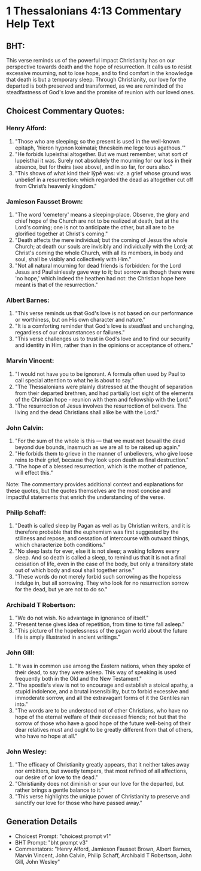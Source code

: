 # 1 Thessalonians 4:13 Commentary Help Text

## BHT:
This verse reminds us of the powerful impact Christianity has on our perspective towards death and the hope of resurrection. It calls us to resist excessive mourning, not to lose hope, and to find comfort in the knowledge that death is but a temporary sleep. Through Christianity, our love for the departed is both preserved and transformed, as we are reminded of the steadfastness of God's love and the promise of reunion with our loved ones.

## Choicest Commentary Quotes:
### Henry Alford:
1. "Those who are sleeping; so the present is used in the well-known epitaph, 'hieron hypnon koimatai; thneskein me lege tous agathous.'"
2. "He forbids lupeisthai altogether. But we must remember, what sort of lupeisthai it was. Surely not absolutely the mourning for our loss in their absence, but for theirs (see above), and in so far, for ours also."
3. "This shows of what kind their lȳpē was: viz. a grief whose ground was unbelief in a resurrection: which regarded the dead as altogether cut off from Christ’s heavenly kingdom."

### Jamieson Fausset Brown:
1. "The word 'cemetery' means a sleeping-place. Observe, the glory and chief hope of the Church are not to be realized at death, but at the Lord's coming; one is not to anticipate the other, but all are to be glorified together at Christ's coming."
2. "Death affects the mere individual; but the coming of Jesus the whole Church; at death our souls are invisibly and individually with the Lord; at Christ's coming the whole Church, with all its members, in body and soul, shall be visibly and collectively with Him."
3. "Not all natural mourning for dead friends is forbidden: for the Lord Jesus and Paul sinlessly gave way to it; but sorrow as though there were 'no hope,' which indeed the heathen had not: the Christian hope here meant is that of the resurrection."

### Albert Barnes:
1. "This verse reminds us that God's love is not based on our performance or worthiness, but on His own character and nature."
2. "It is a comforting reminder that God's love is steadfast and unchanging, regardless of our circumstances or failures."
3. "This verse challenges us to trust in God's love and to find our security and identity in Him, rather than in the opinions or acceptance of others."

### Marvin Vincent:
1. "I would not have you to be ignorant. A formula often used by Paul to call special attention to what he is about to say."
2. "The Thessalonians were plainly distressed at the thought of separation from their departed brethren, and had partially lost sight of the elements of the Christian hope - reunion with them and fellowship with the Lord."
3. "The resurrection of Jesus involves the resurrection of believers. The living and the dead Christians shall alike be with the Lord."

### John Calvin:
1. "For the sum of the whole is this — that we must not bewail the dead beyond due bounds, inasmuch as we are all to be raised up again."
2. "He forbids them to grieve in the manner of unbelievers, who give loose reins to their grief, because they look upon death as final destruction."
3. "The hope of a blessed resurrection, which is the mother of patience, will effect this."

Note: The commentary provides additional context and explanations for these quotes, but the quotes themselves are the most concise and impactful statements that enrich the understanding of the verse.

### Philip Schaff:
1. "Death is called sleep by Pagan as well as by Christian writers, and it is therefore probable that the euphemism was first suggested by the stillness and repose, and cessation of intercourse with outward things, which characterize both conditions."
2. "No sleep lasts for ever, else it is not sleep; a waking follows every sleep. And so death is called a sleep, to remind us that it is not a final cessation of life, even in the case of the body, but only a transitory state out of which body and soul shall together arise."
3. "These words do not merely forbid such sorrowing as the hopeless indulge in, but all sorrowing. They who look for no resurrection sorrow for the dead, but ye are not to do so."

### Archibald T Robertson:
1. "We do not wish. No advantage in ignorance of itself." 
2. "Present tense gives idea of repetition, from time to time fall asleep." 
3. "This picture of the hopelessness of the pagan world about the future life is amply illustrated in ancient writings."

### John Gill:
1. "It was in common use among the Eastern nations, when they spoke of their dead, to say they were asleep. This way of speaking is used frequently both in the Old and the New Testament." 
2. "The apostle's view is not to encourage and establish a stoical apathy, a stupid indolence, and a brutal insensibility, but to forbid excessive and immoderate sorrow, and all the extravagant forms of it the Gentiles ran into." 
3. "The words are to be understood not of other Christians, who have no hope of the eternal welfare of their deceased friends; not but that the sorrow of those who have a good hope of the future well-being of their dear relatives must and ought to be greatly different from that of others, who have no hope at all."

### John Wesley:
1. "The efficacy of Christianity greatly appears, that it neither takes away nor embitters, but sweetly tempers, that most refined of all affections, our desire of or love to the dead."
2. "Christianity does not diminish or sour our love for the departed, but rather brings a gentle balance to it."
3. "This verse highlights the unique power of Christianity to preserve and sanctify our love for those who have passed away."


## Generation Details
- Choicest Prompt: "choicest prompt v1"
- BHT Prompt: "bht prompt v3"
- Commentators: "Henry Alford, Jamieson Fausset Brown, Albert Barnes, Marvin Vincent, John Calvin, Philip Schaff, Archibald T Robertson, John Gill, John Wesley"
